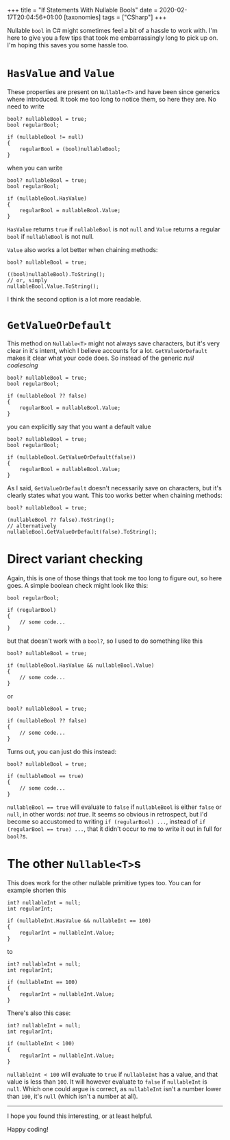 +++
title = "If Statements With Nullable Bools"
date = 2020-02-17T20:04:56+01:00
[taxonomies]
tags = ["CSharp"]
+++

Nullable `bool` in C# might sometimes feel a bit of a hassle to work with. I'm here to give you a few tips that took me embarrassingly long to pick up on. I'm hoping this saves you some hassle too.

# `HasValue` and `Value`

These properties are present on `Nullable<T>` and have been since generics where introduced. It took me too long to notice them, so here they are. No need to write

```
bool? nullableBool = true;
bool regularBool;

if (nullableBool != null)
{
    regularBool = (bool)nullableBool;
}
```

when you can write

```
bool? nullableBool = true;
bool regularBool;

if (nullableBool.HasValue)
{
    regularBool = nullableBool.Value;
}
```

`HasValue` returns `true` if `nullableBool` is not `null` and `Value` returns a regular `bool` if `nullableBool` is not null. 

`Value` also works a lot better when chaining methods:

```
bool? nullableBool = true;

((bool)nullableBool).ToString();
// or, simply
nullableBool.Value.ToString();
```

I think the second option is a lot more readable.

# `GetValueOrDefault`

This method on `Nullable<T>` might not always save characters, but it's very clear in it's intent, which I believe accounts for a lot. `GetValueOrDefault` makes it clear what your code does. So instead of the generic _null coalescing_

```
bool? nullableBool = true;
bool regularBool;

if (nullableBool ?? false)
{
    regularBool = nullableBool.Value;
}
```

you can explicitly say that you want a default value

```
bool? nullableBool = true;
bool regularBool;

if (nullableBool.GetValueOrDefault(false))
{
    regularBool = nullableBool.Value;
}
```

As I said, `GetValueOrDefault` doesn't necessarily save on characters, but it's clearly states what you want. This too works better when chaining methods:

```
bool? nullableBool = true;

(nullableBool ?? false).ToString();
// alternatively
nullableBool.GetValueOrDefault(false).ToString();
```

# Direct variant checking

Again, this is one of those things that took me too long to figure out, so here goes.
A simple boolean check might look like this:

```
bool regularBool;

if (regularBool)
{
    // some code...
}
```

but that doesn't work with a `bool?`, so I used to do something like this

```
bool? nullableBool = true;

if (nullableBool.HasValue && nullableBool.Value)
{
    // some code...
}
```

or

```
bool? nullableBool = true;

if (nullableBool ?? false)
{
    // some code...
}
```

Turns out, you can just do this instead:

```
bool? nullableBool = true;

if (nullableBool == true)
{
    // some code...
}
```

`nullableBool == true` will evaluate to `false` if `nullableBool` is either `false` or `null`, in other words: _not true_. It seems so obvious in retrospect, but I'd become so accustomed to writing `if (regularBool) ...`, instead of `if (regularBool == true) ...`, that it didn't occur to me to write it out in full for `bool?`s. 

# The other `Nullable<T>`s

This does work for the other nullable primitive types too.
You can for example shorten this

```
int? nullableInt = null;
int regularInt;

if (nullableInt.HasValue && nullableInt == 100)
{
    regularInt = nullableInt.Value;
}
```

to

```
int? nullableInt = null;
int regularInt;

if (nullableInt == 100)
{
    regularInt = nullableInt.Value;
}
```

There's also this case:

```
int? nullableInt = null;
int regularInt;

if (nullableInt < 100)
{
    regularInt = nullableInt.Value;
}
```

`nullableInt < 100` will evaluate to `true` if `nullableInt` has a value, and that value is less than `100`. It will however evaluate to `false` if `nullableInt` is `null`. Which one could argue is correct, as `nullableInt` isn't a number lower than `100`, it's `null` (which isn't a number at all).

---

I hope you found this interesting, or at least helpful.

Happy coding!
